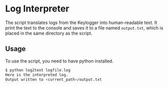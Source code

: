 # Log Interpreter

The script translates logs from the Keylogger into human-readable text.
It print the text to the console and saves it to a file named `output.txt`, which is placed in the same directory as the script.

## Usage

To use the script, you need to have python installed.

```bash
$ python log2text logfile.log
Here is the interpreted log.
Output written to <current_path>/output.txt
```
